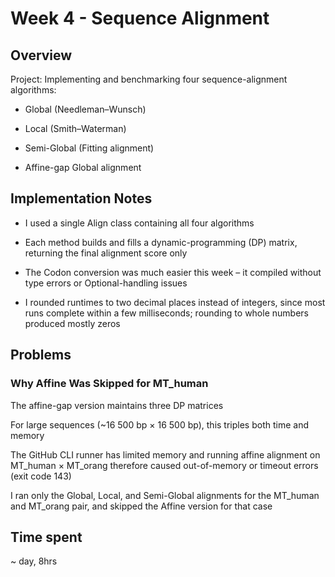 # Week 4 - Sequence Alignment

## Overview

Project: Implementing and benchmarking four sequence-alignment algorithms:


- Global (Needleman–Wunsch)

- Local (Smith–Waterman)

- Semi-Global (Fitting alignment)

- Affine-gap Global alignment



## Implementation Notes



- I used a single Align class containing all four algorithms

- Each method builds and fills a dynamic-programming (DP) matrix, returning the final alignment score only

- The Codon conversion was much easier this week – it compiled without type errors or Optional-handling issues

- I rounded runtimes to two decimal places instead of integers, since most runs complete within a few milliseconds; rounding to whole numbers produced mostly zeros
  


## Problems

### Why Affine Was Skipped for MT_human



The affine-gap version maintains three DP matrices

For large sequences (~16 500 bp × 16 500 bp), this triples both time and memory

The GitHub CLI runner has limited memory and running affine alignment on MT_human × MT_orang therefore caused out-of-memory or timeout errors (exit code 143)

I ran only the Global, Local, and Semi-Global alignments for the MT_human and MT_orang pair,
and skipped the Affine version for that case



## Time spent

~ day, 8hrs 




